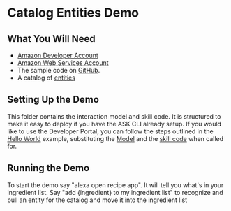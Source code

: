 # Catalog Entities Demo

## What You Will Need
*  [Amazon Developer Account](http://developer.amazon.com/alexa)
*  [Amazon Web Services Account](http://aws.amazon.com/)
*  The sample code on [GitHub](https://github.com/alexa/alexa-cookbook/tree/master/feature-demos/skill-demo-catalog-entity/).
*  A catalog of [entities](https://github.com/alexa/alexa-cookbook/tree/master/feature-demos/skill-demo-catalog-entity/ingredients.json)

## Setting Up the Demo
This folder contains the interaction model and skill code.  It is structured to make it easy to deploy if you have the ASK CLI already setup.  If you would like to use the Developer Portal, you can follow the steps outlined in the [Hello World](https://github.com/alexa/skill-sample-nodejs-hello-world) example, substituting the [Model](./models/en-US.json) and the [skill code](./lambda/custom/index.js) when called for.

## Running the Demo
To start the demo say "alexa open recipe app".  It will tell you what's in your ingredient list.  Say "add {ingredient} to my ingredient list" to recognize and pull an entity for the catalog and move it into the ingredient list


###